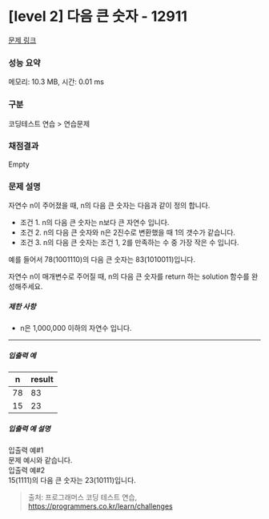 # [level 2] 다음 큰 숫자 - 12911 

[문제 링크](https://school.programmers.co.kr/learn/courses/30/lessons/12911) 

### 성능 요약

메모리: 10.3 MB, 시간: 0.01 ms

### 구분

코딩테스트 연습 > 연습문제

### 채점결과

Empty

### 문제 설명

<p style="user-select: auto;">자연수 n이 주어졌을 때, n의 다음 큰 숫자는 다음과 같이 정의 합니다.</p>

<ul style="user-select: auto;">
<li style="user-select: auto;">조건 1. n의 다음 큰 숫자는 n보다 큰 자연수 입니다.</li>
<li style="user-select: auto;">조건 2. n의 다음 큰 숫자와 n은 2진수로 변환했을 때 1의 갯수가 같습니다.</li>
<li style="user-select: auto;">조건 3. n의 다음 큰 숫자는 조건 1, 2를 만족하는 수 중 가장 작은 수 입니다.</li>
</ul>

<p style="user-select: auto;">예를 들어서 78(1001110)의 다음 큰 숫자는 83(1010011)입니다.</p>

<p style="user-select: auto;">자연수 n이 매개변수로 주어질 때, n의 다음 큰 숫자를 return 하는 solution 함수를 완성해주세요.</p>

<h5 style="user-select: auto;">제한 사항</h5>

<ul style="user-select: auto;">
<li style="user-select: auto;">n은 1,000,000 이하의 자연수 입니다.</li>
</ul>

<hr style="user-select: auto;">

<h5 style="user-select: auto;">입출력 예</h5>
<table class="table" style="user-select: auto;">
        <thead style="user-select: auto;"><tr style="user-select: auto;">
<th style="user-select: auto;">n</th>
<th style="user-select: auto;">result</th>
</tr>
</thead>
        <tbody style="user-select: auto;"><tr style="user-select: auto;">
<td style="user-select: auto;">78</td>
<td style="user-select: auto;">83</td>
</tr>
<tr style="user-select: auto;">
<td style="user-select: auto;">15</td>
<td style="user-select: auto;">23</td>
</tr>
</tbody>
      </table>
<h5 style="user-select: auto;">입출력 예 설명</h5>

<p style="user-select: auto;">입출력 예#1<br style="user-select: auto;">
문제 예시와 같습니다.<br style="user-select: auto;">
입출력 예#2<br style="user-select: auto;">
15(1111)의 다음 큰 숫자는 23(10111)입니다.</p>


> 출처: 프로그래머스 코딩 테스트 연습, https://programmers.co.kr/learn/challenges